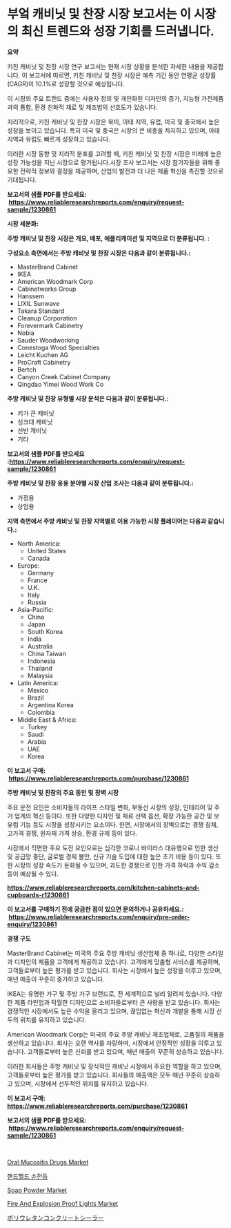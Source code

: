 <p><h1>부엌 캐비닛 및 찬장 시장 보고서는 이 시장의 최신 트렌드와 성장 기회를 드러냅니다.</h1></p><p><strong>요약</strong></p>
<p><p>키친 캐비닛 및 찬장 시장 연구 보고서는 현재 시장 상황을 분석한 자세한 내용을 제공합니다. 이 보고서에 따르면, 키친 캐비닛 및 찬장 시장은 예측 기간 동안 연평균 성장률(CAGR)이 10.1%로 성장할 것으로 예상됩니다.</p><p>이 시장의 주요 트렌드 중에는 사용자 정의 및 개인화된 디자인의 증가, 지능형 가전제품과의 통합, 환경 친화적 재료 및 제조법의 선호도가 있습니다.</p><p>지리적으로, 키친 캐비닛 및 찬장 시장은 북미, 아태 지역, 유럽, 미국 및 중국에서 높은 성장을 보이고 있습니다. 특히 미국 및 중국은 시장의 큰 비중을 차지하고 있으며, 아태 지역과 유럽도 빠르게 성장하고 있습니다.</p><p>이러한 시장 동향 및 지리적 분포를 고려할 때, 키친 캐비닛 및 찬장 시장은 미래에 높은 성장 가능성을 지닌 시장으로 평가됩니다.시장 조사 보고서는 시장 참가자들을 위해 중요한 전략적 정보와 결정을 제공하며, 산업의 발전과 더 나은 제품 혁신을 촉진할 것으로 기대됩니다.</p></p>
<p><strong>보고서의 샘플 PDF를 받으세요: &nbsp;<a href="https://www.reliableresearchreports.com/enquiry/request-sample/1230861">https://www.reliableresearchreports.com/enquiry/request-sample/1230861</a></strong></p>
<p><strong>시장 세분화:</strong></p>
<p><strong> 주방 캐비닛 및 찬장 시장은 개요, 배포, 애플리케이션 및 지역으로 더 분류됩니다. :</strong></p>
<p><strong>구성요소 측면에서는 주방 캐비닛 및 찬장 시장은 다음과 같이 분류됩니다.:</strong></p>
<p><ul><li>MasterBrand Cabinet</li><li>IKEA</li><li>American Woodmark Corp</li><li>Cabinetworks Group</li><li>Hanssem</li><li>LIXIL Sunwave</li><li>Takara Standard</li><li>Cleanup Corporation</li><li>Forevermark Cabinetry</li><li>Nobia</li><li>Sauder Woodworking</li><li>Conestoga Wood Specialties</li><li>Leicht Kuchen AG</li><li>ProCraft Cabinetry</li><li>Bertch</li><li>Canyon Creek Cabinet Company</li><li>Qingdao Yimei Wood Work Co</li></ul></p>
<p><strong> 주방 캐비닛 및 찬장 유형별 시장 분석은 다음과 같이 분류됩니다.:</strong></p>
<p><ul><li>키가 큰 캐비닛</li><li>싱크대 캐비닛</li><li>선반 캐비닛</li><li>기타</li></ul></p>
<p><strong>보고서의 샘플 PDF를 받으세요 :<a href="https://www.reliableresearchreports.com/enquiry/request-sample/1230861">https://www.reliableresearchreports.com/enquiry/request-sample/1230861</a></strong></p>
<p><strong> 주방 캐비닛 및 찬장 응용 분야별 시장 산업 조사는 다음과 같이 분류됩니다.:</strong></p>
<p><ul><li>가정용</li><li>상업용</li></ul></p>
<p><strong>지역 측면에서 주방 캐비닛 및 찬장 지역별로 이용 가능한 시장 플레이어는 다음과 같습니다.:</strong></p>
<p><ul>
    <li>
        North America:
        <ul>
            <li>United States</li>
            <li>Canada</li>
        </ul>
    </li>
    <li>
        Europe:
        <ul>
            <li>Germany</li>
            <li>France</li>
            <li>U.K.</li>
            <li>Italy</li>
            <li>Russia</li>
        </ul>
    </li>
    <li>
        Asia-Pacific:
        <ul>
            <li>China</li>
            <li>Japan</li>
            <li>South Korea</li>
            <li>India</li>
            <li>Australia</li>
            <li>China Taiwan</li>
            <li>Indonesia</li>
            <li>Thailand</li>
            <li>Malaysia</li>
        </ul>
    </li>
    <li>
        Latin America:
        <ul>
            <li>Mexico</li>
            <li>Brazil</li>
            <li>Argentina Korea</li>
            <li>Colombia</li>
        </ul>
    </li>
    <li>
        Middle East & Africa:
        <ul>
            <li>Turkey</li>
            <li>Saudi</li>
            <li>Arabia</li>
            <li>UAE</li>
            <li>Korea</li>
        </ul>
    </li>
    </ul></p>
<p><strong>이 보고서 구매: &nbsp;<a href="https://www.reliableresearchreports.com/purchase/1230861">https://www.reliableresearchreports.com/purchase/1230861</a></strong></p>
<p><strong>주방 캐비닛 및 찬장의 주요 동인 및 장벽 시장</strong></p>
<p><p>주요 운전 요인은 소비자들의 라이프 스타일 변화, 부동산 시장의 성장, 인테리어 및 주거 업계의 혁신 등이다. 또한 다양한 디자인 및 재료 선택 옵션, 확장 가능한 공간 및 보유럼 기능 등도 시장을 성장시키는 요소이다. 한편, 시장에서의 장벽으로는 경쟁 침체, 고가격 경쟁, 원자재 가격 상승, 환경 규제 등이 있다.</p><p>시장에서 직면한 주요 도전 요인으로는 심각한 코로나 바이러스 대유행으로 인한 생산 및 공급망 중단, 글로벌 경제 불안, 신규 기술 도입에 대한 높은 초기 비용 등이 있다. 또한 시장의 성장 속도가 둔화될 수 있으며, 과도한 경쟁으로 인한 가격 하락과 수익 감소 등이 예상될 수 있다.</p></p>
<p><strong><a href="https://www.reliableresearchreports.com/kitchen-cabinets-and-cupboards-r1230861">https://www.reliableresearchreports.com/kitchen-cabinets-and-cupboards-r1230861</a></strong></p>
<p><strong>이 보고서를 구매하기 전에 궁금한 점이 있으면 문의하거나 공유하세요.: &nbsp;<a href="https://www.reliableresearchreports.com/enquiry/pre-order-enquiry/1230861">https://www.reliableresearchreports.com/enquiry/pre-order-enquiry/1230861</a></strong></p>
<p><strong>경쟁 구도</strong></p>
<p><p>MasterBrand Cabinet는 미국의 주요 주방 캐비닛 생산업체 중 하나로, 다양한 스타일과 디자인의 제품을 고객에게 제공하고 있습니다. 고객에게 맞춤형 서비스를 제공하며, 고객들로부터 높은 평가를 받고 있습니다. 회사는 시장에서 높은 성장을 이루고 있으며, 매년 매출이 꾸준히 증가하고 있습니다.</p><p>IKEA는 유명한 가구 및 주방 가구 브랜드로, 전 세계적으로 널리 알려져 있습니다. 다양한 제품 라인업과 탁월한 디자인으로 소비자들로부터 큰 사랑을 받고 있습니다. 회사는 경쟁적인 시장에서도 높은 수익을 올리고 있으며, 끊임없는 혁신과 개발을 통해 시장 선두의 위치를 유지하고 있습니다.</p><p>American Woodmark Corp는 미국의 주요 주방 캐비닛 제조업체로, 고품질의 제품을 생산하고 있습니다. 회사는 오랜 역사를 자랑하며, 시장에서 안정적인 성장을 이루고 있습니다. 고객들로부터 높은 신뢰를 받고 있으며, 매년 매출이 꾸준히 상승하고 있습니다.</p><p>이러한 회사들은 주방 캐비닛 및 장식적인 캐비닛 시장에서 주요한 역할을 하고 있으며, 고객들로부터 높은 평가를 받고 있습니다. 회사들의 매출액은 모두 매년 꾸준히 상승하고 있으며, 시장에서 선두적인 위치를 유지하고 있습니다.</p></p>
<p><strong>이 보고서 구매: &nbsp; <a href="https://www.reliableresearchreports.com/purchase/1230861">https://www.reliableresearchreports.com/purchase/1230861</a></strong></p>
<p><strong>보고서의 샘플 PDF를 받으세요: &nbsp;<a href="https://www.reliableresearchreports.com/enquiry/request-sample/1230861">https://www.reliableresearchreports.com/enquiry/request-sample/1230861</a></strong><strong></strong></p>
<p>&nbsp;</p>
<p><p><a href="https://github.com/angelajermaine/Market-Research-Report-List-2/blob/main/oral-mucositis-drugs-market.md">Oral Mucositis Drugs Market</a></p><p><a href="https://github.com/vsr06p4p49/Market-Research-Report-List-1/blob/main/949719124189.md">핸드헬드 손전등</a></p><p><a href="https://issuu.com/reportprime-2/docs/soap-powder-market-size-2030.pptx">Soap Powder Market</a></p><p><a href="https://www.linkedin.com/pulse/fire-explosion-proof-lights-market-size-reveals-best-nka5e?trackingId=vWAfInXYe9TFQZRyTk6L3w%3D%3D">Fire And Explosion Proof Lights Market</a></p><p><a href="https://github.com/zjkmgcs938405/Market-Research-Report-List-1/blob/main/949726025951.md">ポリウレタンコンクリートシーラー</a></p></p>
